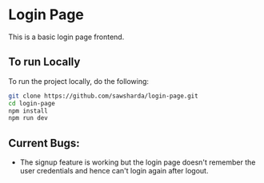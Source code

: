# Login Page

This is a basic login page frontend.

## To run Locally
 
 To run the project locally, do the following:
 
 ```bash
git clone https://github.com/sawsharda/login-page.git
cd login-page
npm install
npm run dev
 ```

## Current Bugs:
- The signup feature is working but the login page doesn't remember the user credentials and hence can't login again after logout.
